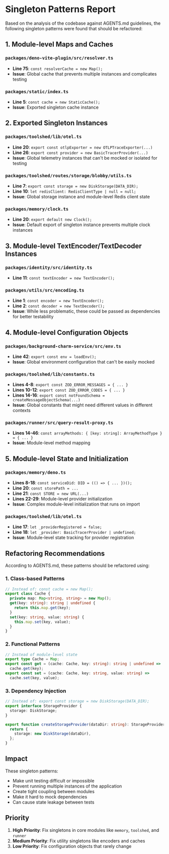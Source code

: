 # Singleton Patterns Report

Based on the analysis of the codebase against AGENTS.md guidelines, the
following singleton patterns were found that should be refactored:

## 1. Module-level Maps and Caches

### `packages/deno-vite-plugin/src/resolver.ts`

- **Line 75**: `const resolverCache = new Map();`
- **Issue**: Global cache that prevents multiple instances and complicates
  testing

### `packages/static/index.ts`

- **Line 5**: `const cache = new StaticCache();`
- **Issue**: Exported singleton cache instance

## 2. Exported Singleton Instances

### `packages/toolshed/lib/otel.ts`

- **Line 20**: `export const otlpExporter = new OTLPTraceExporter(...)`
- **Line 26**: `export const provider = new BasicTracerProvider(...)`
- **Issue**: Global telemetry instances that can't be mocked or isolated for
  testing

### `packages/toolshed/routes/storage/blobby/utils.ts`

- **Line 7**: `export const storage = new DiskStorage(DATA_DIR);`
- **Line 10**: `let redisClient: RedisClientType | null = null;`
- **Issue**: Global storage instance and module-level Redis client state

### `packages/memory/clock.ts`

- **Line 20**: `export default new Clock();`
- **Issue**: Default export of singleton instance prevents multiple clock
  instances

## 3. Module-level TextEncoder/TextDecoder Instances

### `packages/identity/src/identity.ts`

- **Line 11**: `const textEncoder = new TextEncoder();`

### `packages/utils/src/encoding.ts`

- **Line 1**: `const encoder = new TextEncoder();`
- **Line 2**: `const decoder = new TextDecoder();`
- **Issue**: While less problematic, these could be passed as dependencies for
  better testability

## 4. Module-level Configuration Objects

### `packages/background-charm-service/src/env.ts`

- **Line 42**: `export const env = loadEnv();`
- **Issue**: Global environment configuration that can't be easily mocked

### `packages/toolshed/lib/constants.ts`

- **Lines 4-8**: `export const ZOD_ERROR_MESSAGES = { ... }`
- **Lines 10-12**: `export const ZOD_ERROR_CODES = { ... }`
- **Lines 14-16**:
  `export const notFoundSchema = createMessageObjectSchema(...)`
- **Issue**: Global constants that might need different values in different
  contexts

### `packages/runner/src/query-result-proxy.ts`

- **Lines 14-46**:
  `const arrayMethods: { [key: string]: ArrayMethodType } = { ... }`
- **Issue**: Module-level method mapping

## 5. Module-level State and Initialization

### `packages/memory/deno.ts`

- **Lines 8-18**: `const serviceDid: DID = (() => { ... })();`
- **Line 20**: `const storePath = ...`
- **Line 21**: `const STORE = new URL(...)`
- **Lines 22-29**: Module-level provider initialization
- **Issue**: Complex module-level initialization that runs on import

### `packages/toolshed/lib/otel.ts`

- **Line 17**: `let _providerRegistered = false;`
- **Line 18**: `let _provider: BasicTracerProvider | undefined;`
- **Issue**: Module-level state tracking for provider registration

## Refactoring Recommendations

According to AGENTS.md, these patterns should be refactored using:

### 1. Class-based Patterns

```typescript
// Instead of: const cache = new Map();
export class Cache {
  private map: Map<string, string> = new Map();
  get(key: string): string | undefined {
    return this.map.get(key);
  }
  set(key: string, value: string) {
    this.map.set(key, value);
  }
}
```

### 2. Functional Patterns

```typescript
// Instead of module-level state
export type Cache = Map;
export const get = (cache: Cache, key: string): string | undefined =>
  cache.get(key);
export const set = (cache: Cache, key: string, value: string) =>
  cache.set(key, value);
```

### 3. Dependency Injection

```typescript
// Instead of: export const storage = new DiskStorage(DATA_DIR);
export interface StorageProvider {
  storage: DiskStorage;
}

export function createStorageProvider(dataDir: string): StorageProvider {
  return {
    storage: new DiskStorage(dataDir),
  };
}
```

## Impact

These singleton patterns:

- Make unit testing difficult or impossible
- Prevent running multiple instances of the application
- Create tight coupling between modules
- Make it hard to mock dependencies
- Can cause state leakage between tests

## Priority

1. **High Priority**: Fix singletons in core modules like `memory`, `toolshed`,
   and `runner`
2. **Medium Priority**: Fix utility singletons like encoders and caches
3. **Low Priority**: Fix configuration objects that rarely change
